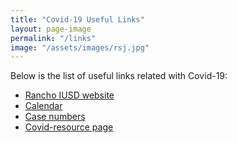 ```yaml
---
title: "Covid-19 Useful Links"
layout: page-image
permalink: "/links"
image: "/assets/images/rsj.jpg"
---
```


Below is the list of useful links related with Covid-19:



- [Rancho IUSD website](https://rancho.iusd.org/)    
- [Calendar](https://rancho.iusd.org/about/events)  
- [Case numbers](https://iusd.org/covid-19-resource-page/covid-19-dashboard)  
- [Covid-resource page](https://iusd.org/covid-19-resource-page)  

